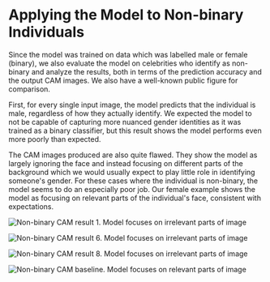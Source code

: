 # Applying the Model to Non-binary Individuals

Since the model was trained on data which was labelled male or female (binary), we also evaluate the model on celebrities who identify as non-binary and analyze the results, both in terms of the prediction accuracy and the output CAM images. We also have a well-known public figure for comparison.

First, for every single input image, the model predicts that the individual is male, regardless of how they actually identify. We expected the model to not be capable of capturing more nuanced gender identities as it was trained as a binary classifier, but this result shows the model performs even more poorly than expected.

The CAM images produced are also quite flawed. They show the model as largely ignoring the face and instead focusing on different parts of the background which we would usually expect to play little role in identifying someone's gender. For these cases where the individual is non-binary, the model seems to do an especially poor job. Our female example shows the model as focusing on relevant parts of the individual's face, consistent with expectations. 

![Non-binary CAM result 1. Model focuses on irrelevant parts of image](/results/1.jpg)

![Non-binary CAM result 6. Model focuses on irrelevant parts of image](/results/6.jpg)

![Non-binary CAM result 8. Model focuses on irrelevant parts of image](/results/8.jpg)

![Non-binary CAM baseline. Model focuses on relevant parts of image](/results/0.jpg)
